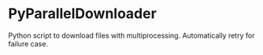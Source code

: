 # PyParallelDownloader
Python script to download files with multiprocessing.  Automatically retry for failure case.
